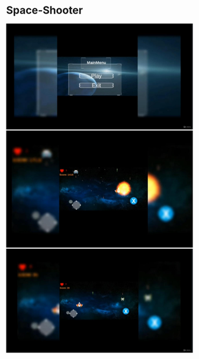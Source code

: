# Space-Shooter

<img src="a.jpeg" alt="Space Shooter">
<img src="b.JPEG" alt="Space Shooter">
<img src="c.JPEG" alt="Space Shooter">

